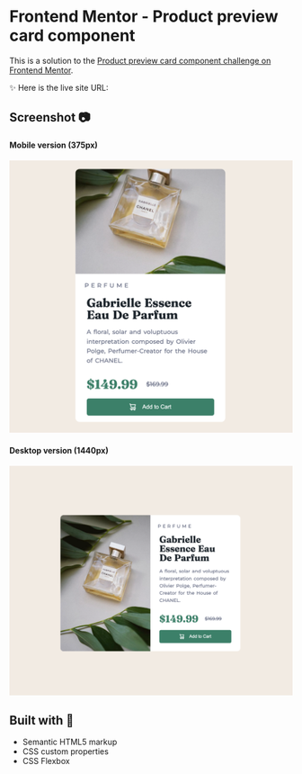 # Frontend Mentor - Product preview card component

This is a solution to the [Product preview card component challenge on Frontend Mentor](https://www.frontendmentor.io/challenges/product-preview-card-component-GO7UmttRfa).

✨ Here is the live site URL:

## Screenshot 📷

#### Mobile version (375px)

![](./images/screenshot/mobile-version.png)

#### Desktop version (1440px)

![](./images/screenshot/desktop-version.png)

## Built with 🔧

- Semantic HTML5 markup
- CSS custom properties
- CSS Flexbox
